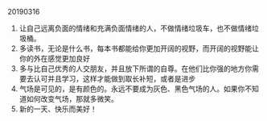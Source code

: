 20190316 

1. 让自己远离负面的情绪和充满负面情绪的人，不做情绪垃圾车，也不做情绪垃圾桶。
2. 多读书，无论是什么书，每本书都能给你更加开阔的视野，而开阔的视野能让你的外在感觉更加良好
3. 多与比自己优秀的人交朋友，并且放下所谓的自尊。在他们比你强的地方你需要去认可并且学习，这样才能做到取长补短，或者是进步
4. 气场是可见的，是有颜色的。永远不要成为灰色、黑色气场的人。如果你不知道如何改变气场，那就多微笑。
5. 新的一天、快乐而美好！
